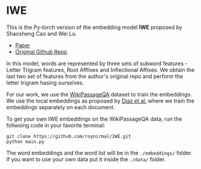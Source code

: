 # IWE

This is the Py-torch version of the embedding model **IWE** proposed by Shaosheng Cao and Wei Lu. 
- [Paper](https://www.aaai.org/ocs/index.php/AAAI/AAAI17/paper/download/14724/14187)
- [Original Github Repo](https://github.com/ShelsonCao/IWE)

In this model, words are represented by three sets of subword features - Letter Trigram features, Root Afflixes and Inflectional Affixes. We obtain the last two set of features from the author's original repo and perform the letter trigram hasing ourselves.

For our work, we use the [WikiPassageQA](https://arxiv.org/pdf/1805.03797.pdf) dataset to train the embeddings. We use the local embeddings as proposed by [Diaz et al.](http://www.aclweb.org/anthology/P16-1035) where we train the embeddings separately on each document.

To get your own IWE embeddings on the WikiPassageQA data, run the follwoing code in your favorite terminal:
```shell
git clone https://github.com/roynirmal/IWE.git
python main.py 
```
The word embeddings and the word list will be in the `./embeddings/` folder. If you want to use your own data put it inside the `./data/` folder.
